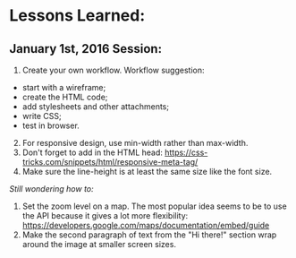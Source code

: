 # Lessons Learned:

## January 1st, 2016 Session:

1. Create your own workflow. Workflow suggestion:
  * start with a wireframe;
  * create the HTML code;
  * add stylesheets and other attachments;
  * write CSS;
  * test in browser.
2. For responsive design, use min-width rather than max-width.
3. Don't forget to add <meta name="viewport" content="width=device-width, initial-scale=1"> in the HTML head: https://css-tricks.com/snippets/html/responsive-meta-tag/
4. Make sure the line-height is at least the same size like the font size.

*Still wondering how to:*

1. Set the zoom level on a map. The most popular idea seems to be to use the API because it gives a lot more flexibility: https://developers.google.com/maps/documentation/embed/guide
2. Make the second paragraph of text from the "Hi there!" section wrap around the image at smaller screen sizes.
